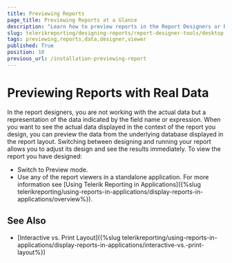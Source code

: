 ```yaml
---
title: Previewing Reports
page_title: Previewing Reports at a Glance
description: "Learn how to preview reports in the Report Designers or Report Viewers integrated in custom applications."
slug: telerikreporting/designing-reports/report-designer-tools/desktop-designers/tools/previewing-reports
tags: previewing,reports,data,designer,viewer
published: True
position: 18
previous_url: /installation-previewing-report
---
```


# Previewing Reports with Real Data

In the report designers, you are not working with the actual data but a representation of the data indicated by the field name or expression. When you want to see the actual data displayed in the context of the report you design, you can preview the data from the underlying database displayed in the report layout. Switching between designing and running your report allows you to adjust its design and see the results immediately. To view the report you have designed:

* Switch to Preview mode.
* Use any of the report viewers in a standalone application. For more information see [Using Telerik Reporting in Applications]({%slug telerikreporting/using-reports-in-applications/display-reports-in-applications/overview%}).

## See Also

* [Interactive vs. Print Layout]({%slug telerikreporting/using-reports-in-applications/display-reports-in-applications/interactive-vs.-print-layout%})
